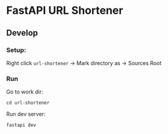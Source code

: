 # FastAPI URL Shortener

## Develop

### Setup:
Right click `url-shortener` -> Mark directory as ->  Sources Root

### Run

Go to work dir:
```shell
cd url-shortener
```

Run dev server:
```shell
fastapi dev
```